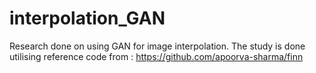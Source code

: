 # interpolation_GAN
Research done on using GAN for image interpolation. The study is done utilising reference code from : https://github.com/apoorva-sharma/finn
